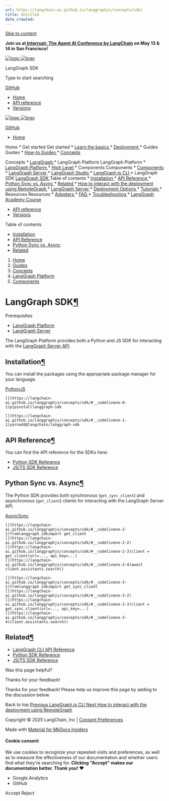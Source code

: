 ```yaml
---
url: https://langchain-ai.github.io/langgraphjs/concepts/sdk/
title: Untitled
date_crawled: 
---
```


[ Skip to content ](https://langchain-ai.github.io/langgraphjs/concepts/sdk/#langgraph-sdk)

**Join us at[ Interrupt: The Agent AI Conference by LangChain](https://interrupt.langchain.com/) on May 13 & 14 in San Francisco!**

[ ![logo](https://langchain-ai.github.io/langgraphjs/static/wordmark_dark.svg) ![logo](https://langchain-ai.github.io/langgraphjs/static/wordmark_light.svg) ](https://langchain-ai.github.io/langgraphjs/)

LangGraph SDK 

[ ](https://langchain-ai.github.io/langgraphjs/concepts/sdk/?q= "Share")

Type to start searching

[ GitHub  ](https://github.com/langchain-ai/langgraphjs "Go to repository")

  * [ Home ](https://langchain-ai.github.io/langgraphjs/)
  * [ API reference ](https://langchain-ai.github.io/langgraphjs/reference/)
  * [ Versions ](https://langchain-ai.github.io/langgraphjs/versions/)



[ ![logo](https://langchain-ai.github.io/langgraphjs/static/wordmark_dark.svg) ![logo](https://langchain-ai.github.io/langgraphjs/static/wordmark_light.svg) ](https://langchain-ai.github.io/langgraphjs/)

[ GitHub  ](https://github.com/langchain-ai/langgraphjs "Go to repository")

  * [ Home  ](https://langchain-ai.github.io/langgraphjs/)

Home 
    * Get started  Get started 
      * [ Learn the basics  ](https://langchain-ai.github.io/langgraphjs/tutorials/quickstart/)
      * [ Deployment  ](https://langchain-ai.github.io/langgraphjs/tutorials/deployment/)
    * Guides  Guides 
      * [ How-to Guides  ](https://langchain-ai.github.io/langgraphjs/how-tos/)
      * [ Concepts  ](https://langchain-ai.github.io/langgraphjs/concepts/)

Concepts 
        * [ LangGraph  ](https://langchain-ai.github.io/langgraphjs/concepts#langgraph)
        * LangGraph Platform  LangGraph Platform 
          * [ LangGraph Platform  ](https://langchain-ai.github.io/langgraphjs/concepts#langgraph-platform)
          * [ High Level  ](https://langchain-ai.github.io/langgraphjs/concepts#high-level)
          * Components  Components 
            * [ Components  ](https://langchain-ai.github.io/langgraphjs/concepts#components)
            * [ LangGraph Server  ](https://langchain-ai.github.io/langgraphjs/concepts/langgraph_server/)
            * [ LangGraph Studio  ](https://langchain-ai.github.io/langgraphjs/concepts/langgraph_studio/)
            * [ LangGraph.js CLI  ](https://langchain-ai.github.io/langgraphjs/concepts/langgraph_cli/)
            * LangGraph SDK  [ LangGraph SDK  ](https://langchain-ai.github.io/langgraphjs/concepts/sdk/) Table of contents 
              * [ Installation  ](https://langchain-ai.github.io/langgraphjs/concepts/sdk/#installation)
              * [ API Reference  ](https://langchain-ai.github.io/langgraphjs/concepts/sdk/#api-reference)
              * [ Python Sync vs. Async  ](https://langchain-ai.github.io/langgraphjs/concepts/sdk/#python-sync-vs-async)
              * [ Related  ](https://langchain-ai.github.io/langgraphjs/concepts/sdk/#related)
            * [ How to interact with the deployment using RemoteGraph  ](https://langchain-ai.github.io/langgraphjs/how-tos/use-remote-graph/)
          * [ LangGraph Server  ](https://langchain-ai.github.io/langgraphjs/concepts#langgraph-server)
          * [ Deployment Options  ](https://langchain-ai.github.io/langgraphjs/concepts#deployment-options)
      * [ Tutorials  ](https://langchain-ai.github.io/langgraphjs/tutorials/)
    * Resources  Resources 
      * [ Adopters  ](https://langchain-ai.github.io/langgraphjs/adopters/)
      * [ FAQ  ](https://langchain-ai.github.io/langgraphjs/concepts/faq/)
      * [ Troubleshooting  ](https://langchain-ai.github.io/langgraphjs/troubleshooting/errors/)
      * [ LangGraph Academy Course  ](https://academy.langchain.com/courses/intro-to-langgraph)
  * [ API reference  ](https://langchain-ai.github.io/langgraphjs/reference/)
  * [ Versions  ](https://langchain-ai.github.io/langgraphjs/versions/)



Table of contents 

  * [ Installation  ](https://langchain-ai.github.io/langgraphjs/concepts/sdk/#installation)
  * [ API Reference  ](https://langchain-ai.github.io/langgraphjs/concepts/sdk/#api-reference)
  * [ Python Sync vs. Async  ](https://langchain-ai.github.io/langgraphjs/concepts/sdk/#python-sync-vs-async)
  * [ Related  ](https://langchain-ai.github.io/langgraphjs/concepts/sdk/#related)



  1. [ Home  ](https://langchain-ai.github.io/langgraphjs/)
  2. [ Guides  ](https://langchain-ai.github.io/langgraphjs/how-tos/)
  3. [ Concepts  ](https://langchain-ai.github.io/langgraphjs/concepts/)
  4. [ LangGraph Platform  ](https://langchain-ai.github.io/langgraphjs/concepts#langgraph-platform)
  5. [ Components  ](https://langchain-ai.github.io/langgraphjs/concepts#components)



# LangGraph SDK[¶](https://langchain-ai.github.io/langgraphjs/concepts/sdk/#langgraph-sdk "Permanent link")

Prerequisites

  * [LangGraph Platform](https://langchain-ai.github.io/langgraphjs/concepts/langgraph_platform/)
  * [LangGraph Server](https://langchain-ai.github.io/langgraphjs/concepts/langgraph_server/)



The LangGraph Platform provides both a Python and JS SDK for interacting with the [LangGraph Server API](https://langchain-ai.github.io/langgraphjs/concepts/langgraph_server/). 

## Installation[¶](https://langchain-ai.github.io/langgraphjs/concepts/sdk/#installation "Permanent link")

You can install the packages using the appropriate package manager for your language.

[Python](#__tabbed_1_1)[JS](#__tabbed_1_2)

```
[](https://langchain-ai.github.io/langgraphjs/concepts/sdk/#__codelineno-0-1)pipinstalllanggraph-sdk

```


```
[](https://langchain-ai.github.io/langgraphjs/concepts/sdk/#__codelineno-1-1)yarnadd@langchain/langgraph-sdk

```


## API Reference[¶](https://langchain-ai.github.io/langgraphjs/concepts/sdk/#api-reference "Permanent link")

You can find the API reference for the SDKs here:

  * [Python SDK Reference](https://langchain-ai.github.io/langgraphjs/cloud/reference/sdk/python_sdk_ref/)
  * [JS/TS SDK Reference](https://langchain-ai.github.io/langgraphjs/cloud/reference/sdk/js_ts_sdk_ref/)



## Python Sync vs. Async[¶](https://langchain-ai.github.io/langgraphjs/concepts/sdk/#python-sync-vs-async "Permanent link")

The Python SDK provides both synchronous (`get_sync_client`) and asynchronous (`get_client`) clients for interacting with the LangGraph Server API.

[Async](#__tabbed_2_1)[Sync](#__tabbed_2_2)

```
[](https://langchain-ai.github.io/langgraphjs/concepts/sdk/#__codelineno-2-1)fromlanggraph_sdkimport get_client
[](https://langchain-ai.github.io/langgraphjs/concepts/sdk/#__codelineno-2-2)
[](https://langchain-ai.github.io/langgraphjs/concepts/sdk/#__codelineno-2-3)client = get_client(url=..., api_key=...)
[](https://langchain-ai.github.io/langgraphjs/concepts/sdk/#__codelineno-2-4)await client.assistants.search()

```


```
[](https://langchain-ai.github.io/langgraphjs/concepts/sdk/#__codelineno-3-1)fromlanggraph_sdkimport get_sync_client
[](https://langchain-ai.github.io/langgraphjs/concepts/sdk/#__codelineno-3-2)
[](https://langchain-ai.github.io/langgraphjs/concepts/sdk/#__codelineno-3-3)client = get_sync_client(url=..., api_key=...)
[](https://langchain-ai.github.io/langgraphjs/concepts/sdk/#__codelineno-3-4)client.assistants.search()

```


## Related[¶](https://langchain-ai.github.io/langgraphjs/concepts/sdk/#related "Permanent link")

  * [LangGraph CLI API Reference](https://langchain-ai.github.io/langgraphjs/cloud/reference/cli/)
  * [Python SDK Reference](https://langchain-ai.github.io/langgraphjs/cloud/reference/sdk/python_sdk_ref/)
  * [JS/TS SDK Reference](https://langchain-ai.github.io/langgraphjs/cloud/reference/sdk/js_ts_sdk_ref/)

Was this page helpful? 

Thanks for your feedback! 

Thanks for your feedback! Please help us improve this page by adding to the discussion below. 

Back to top  [ Previous  LangGraph.js CLI  ](https://langchain-ai.github.io/langgraphjs/concepts/langgraph_cli/) [ Next  How to interact with the deployment using RemoteGraph  ](https://langchain-ai.github.io/langgraphjs/how-tos/use-remote-graph/)

Copyright © 2025 LangChain, Inc | [Consent Preferences](https://langchain-ai.github.io/langgraphjs/concepts/sdk/#__consent)

Made with [ Material for MkDocs Insiders ](https://squidfunk.github.io/mkdocs-material/)

[ ](https://langchain-ai.github.io/langgraph/ "langchain-ai.github.io") [ ](https://github.com/langchain-ai/langgraphjs "github.com") [ ](https://twitter.com/LangChainAI "twitter.com")

#### Cookie consent

We use cookies to recognize your repeated visits and preferences, as well as to measure the effectiveness of our documentation and whether users find what they're searching for. **Clicking "Accept" makes our documentation better. Thank you!** ❤️

  * Google Analytics 
  * GitHub 



Accept Reject
